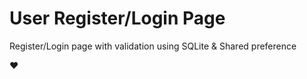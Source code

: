 # User Register/Login Page

Register/Login page with validation using SQLite & Shared preference

:heart:
